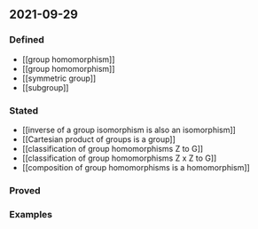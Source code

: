## 2021-09-29
### Defined
- [[group homomorphism]]
- [[group homomorphism]]
- [[symmetric group]]
- [[subgroup]]
### Stated
- [[inverse of a group isomorphism is also an isomorphism]]
- [[Cartesian product of groups is a group]]
- [[classification of group homomorphisms Z to G]]
- [[classification of group homomorphisms Z x Z to G]]
- [[composition of group homomorphisms is a homomorphism]]
### Proved
### Examples
